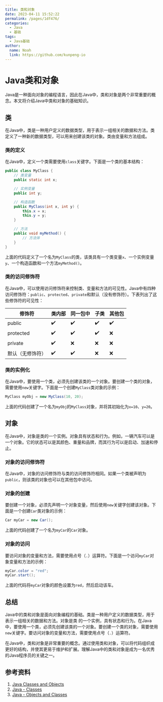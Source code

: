 ```yaml
---
title: 类和对象
date: 2023-04-11 15:52:22
permalink: /pages/1df476/
categories:
  - Java
  - 基础
tags:
  - Java基础
author: 
  name: Noah
  link: https://github.com/kunpeng-io
---
```

# Java类和对象

Java是一种面向对象的编程语言，因此在Java中，类和对象是两个非常重要的概念。本文将介绍Java中类和对象的基础知识。

## 类

在Java中，类是一种用户定义的数据类型，用于表示一组相关的数据和方法。类定义了一种新的数据类型，可以用来创建该类的对象。类由变量和方法组成。

### 类的定义

在Java中，定义一个类需要使用`class`关键字。下面是一个类的基本结构：

```java
public class MyClass {
    // 类变量
    public static int x;

    // 实例变量
    public int y;

    // 构造函数
    public MyClass(int x, int y) {
        this.x = x;
        this.y = y;
    }

    // 方法
    public void myMethod() {
        // 方法体
    }
}
```

上面的代码定义了一个名为`MyClass`的类，该类具有一个类变量`x`、一个实例变量`y`、一个构造函数和一个方法`myMethod()`。

### 类的访问修饰符

在Java中，可以使用访问修饰符来控制类、变量和方法的可见性。Java中有四种访问修饰符：`public`、`protected`、`private`和默认（没有修饰符）。下表列出了这些修饰符的可见性：

| 修饰符 | 类内部 | 同一包中 | 子类 | 其他包 |
| ------ | ------ | -------- | ---- | ------ |
| public | ✔️     | ✔️       | ✔️   | ✔️     |
| protected | ✔️     | ✔️       | ✔️   | ❌     |
| private | ✔️     | ❌       | ❌   | ❌     |
| 默认（无修饰符） | ✔️     | ✔️       | ❌   | ❌     |

### 类的实例化

在Java中，要使用一个类，必须先创建该类的一个对象。要创建一个类的对象，需要使用`new`关键字。下面是一个创建`MyClass`类对象的示例：

```java
MyClass myObj = new MyClass(10, 20);
```

上面的代码创建了一个名为`myObj`的`MyClass`对象，并将其初始化为`x=10`、`y=20`。

## 对象

在Java中，对象是类的一个实例。对象具有状态和行为。例如，一辆汽车可以是一个对象。它的状态可以是其颜色、重量和品牌，而其行为可以是启动、加速和停止。

### 对象的访问修饰符

在Java中，对象的访问修饰符与类的访问修饰符相同。如果一个类被声明为`public`，则该类的对象也可以在其他包中访问。

### 对象的创建

要创建一个对象，必须先声明一个对象变量，然后使用`new`关键字创建该对象。下面是一个创建`Car`类对象的示例：

```java
Car myCar = new Car();
```

上面的代码创建了一个名为`myCar`的`Car`对象。

### 对象的访问

要访问对象的变量和方法，需要使用点号（`.`）运算符。下面是一个访问`myCar`对象变量和方法的示例：

```java
myCar.color = "red";
myCar.start();
```

上面的代码将`myCar`对象的颜色设置为`red`，然后启动该车。

## 总结

Java中的类和对象是面向对象编程的基础。类是一种用户定义的数据类型，用于表示一组相关的数据和方法。对象是类
的一个实例，具有状态和行为。在Java中，要使用一个类，必须先创建该类的一个对象。要创建一个类的对象，需要使用`new`关键字。要访问对象的变量和方法，需要使用点号（`.`）运算符。

在Java中，类和对象是非常重要的概念。通过使用类和对象，可以将代码组织成更好的结构，并使其更易于维护和扩展。理解Java中的类和对象是成为一名优秀的Java程序员的关键之一。

## 参考资料

1. [Java Classes and Objects](https://www.w3schools.com/java/java_classes.asp)
2. [Java - Classes](https://www.tutorialspoint.com/java/java_classes_objects.htm)
3. [Java - Objects and Classes](https://www.javatpoint.com/java-object-and-classes)